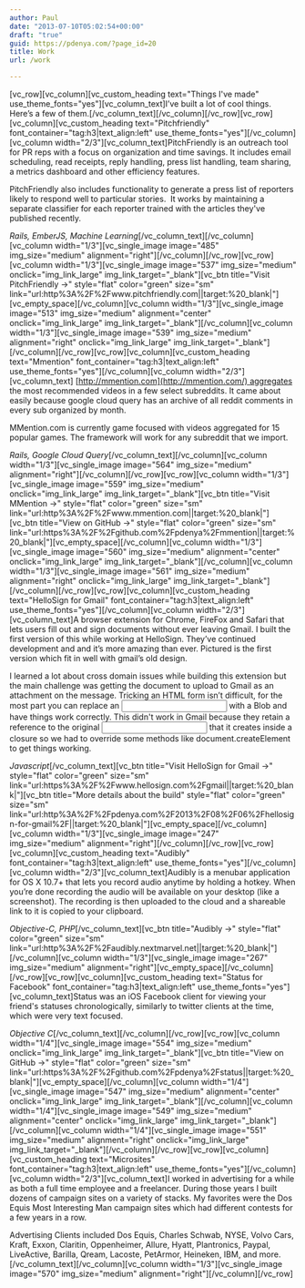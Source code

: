 ```yaml
---
author: Paul
date: "2013-07-10T05:02:54+00:00"
draft: "true"
guid: https://pdenya.com/?page_id=20
title: Work
url: /work

---
```

\[vc\_row\]\[vc\_column\]\[vc\_custom\_heading text="Things I've made" use\_theme\_fonts="yes"\]\[vc\_column\_text\]I’ve built a lot of cool things. Here’s a few of them.\[/vc\_column\_text\]\[/vc\_column\]\[/vc\_row\]\[vc\_row\]\[vc\_column\]\[vc\_custom\_heading text="Pitchfriendly" font\_container="tag:h3\|text\_align:left" use\_theme\_fonts="yes"\]\[/vc\_column\]\[vc\_column width="2/3"\]\[vc\_column\_text\]PitchFriendly is an outreach tool for PR reps with a focus on organization and time savings. It includes email scheduling, read receipts, reply handling, press list handling, team sharing, a metrics dashboard and other efficiency features.

PitchFriendly also includes functionality to generate a press list of reporters likely to respond well to particular stories.  It works by maintaining a separate classifier for each reporter trained with the articles they've published recently.

_Rails, EmberJS, Machine Learning_\[/vc\_column\_text\]\[/vc\_column\]\[vc\_column width="1/3"\]\[vc\_single\_image image="485" img\_size="medium" alignment="right"\]\[/vc\_column\]\[/vc\_row\]\[vc\_row\]\[vc\_column width="1/3"\]\[vc\_single\_image image="537" img\_size="medium" onclick="img\_link\_large" img\_link\_target="\_blank"\]\[vc\_btn title="Visit PitchFriendly →" style="flat" color="green" size="sm" link="url:http%3A%2F%2Fwww.pitchfriendly.com\|\|target:%20\_blank\|"\]\[vc\_empty\_space\]\[/vc\_column\]\[vc\_column width="1/3"\]\[vc\_single\_image image="513" img\_size="medium" alignment="center" onclick="img\_link\_large" img\_link\_target="\_blank"\]\[/vc\_column\]\[vc\_column width="1/3"\]\[vc\_single\_image image="539" img\_size="medium" alignment="right" onclick="img\_link\_large" img\_link\_target="\_blank"\]\[/vc\_column\]\[/vc\_row\]\[vc\_row\]\[vc\_column\]\[vc\_custom\_heading text="Mmention" font\_container="tag:h3\|text\_align:left" use\_theme\_fonts="yes"\]\[/vc\_column\]\[vc\_column width="2/3"\]\[vc\_column\_text\] [http://mmention.com](http://mmention.com/) aggregates the most recommended videos in a few select subreddits. It came about easily because google cloud query has an archive of all reddit comments in every sub organized by month.

MMention.com is currently game focused with videos aggregated for 15 popular games. The framework will work for any subreddit that we import.

_Rails, Google Cloud Query_\[/vc\_column\_text\]\[/vc\_column\]\[vc\_column width="1/3"\]\[vc\_single\_image image="564" img\_size="medium" alignment="right"\]\[/vc\_column\]\[/vc\_row\]\[vc\_row\]\[vc\_column width="1/3"\]\[vc\_single\_image image="559" img\_size="medium" onclick="img\_link\_large" img\_link\_target="\_blank"\]\[vc\_btn title="Visit MMention →" style="flat" color="green" size="sm" link="url:http%3A%2F%2Fwww.mmention.com\|\|target:%20\_blank\|"\]\[vc\_btn title="View on GitHub →" style="flat" color="green" size="sm" link="url:https%3A%2F%2Fgithub.com%2Fpdenya%2Fmmention\|\|target:%20\_blank\|"\]\[vc\_empty\_space\]\[/vc\_column\]\[vc\_column width="1/3"\]\[vc\_single\_image image="560" img\_size="medium" alignment="center" onclick="img\_link\_large" img\_link\_target="\_blank"\]\[/vc\_column\]\[vc\_column width="1/3"\]\[vc\_single\_image image="561" img\_size="medium" alignment="right" onclick="img\_link\_large" img\_link\_target="\_blank"\]\[/vc\_column\]\[/vc\_row\]\[vc\_row\]\[vc\_column\]\[vc\_custom\_heading text="HelloSign for Gmail" font\_container="tag:h3\|text\_align:left" use\_theme\_fonts="yes"\]\[/vc\_column\]\[vc\_column width="2/3"\]\[vc\_column\_text\]A browser extension for Chrome, FireFox and Safari that lets users fill out and sign documents without ever leaving Gmail. I built the first version of this while working at HelloSign. They’ve continued development and and it’s more amazing than ever. Pictured is the first version which fit in well with gmail’s old design.

I learned a lot about cross domain issues while building this extension but the main challenge was getting the document to upload to Gmail as an attachment on the message. Tricking an HTML form isn’t difficult, for the most part you can replace an _<input type=”file” />_ with a Blob and have things work correctly. This didn't work in Gmail because they retain a reference to the original _<input type=”file” />_ that it creates inside a closure so we had to override some methods like document.createElement to get things working.

_Javascript_\[/vc\_column\_text\]\[vc\_btn title="Visit HelloSign for Gmail →" style="flat" color="green" size="sm" link="url:https%3A%2F%2Fwww.hellosign.com%2Fgmail\|\|target:%20\_blank\|"\]\[vc\_btn title="More details about the build" style="flat" color="green" size="sm" link="url:http%3A%2F%2Fpdenya.com%2F2013%2F08%2F06%2Fhellosign-for-gmail%2F\|\|target:%20\_blank\|"\]\[vc\_empty\_space\]\[/vc\_column\]\[vc\_column width="1/3"\]\[vc\_single\_image image="247" img\_size="medium" alignment="right"\]\[/vc\_column\]\[/vc\_row\]\[vc\_row\]\[vc\_column\]\[vc\_custom\_heading text="Audibly" font\_container="tag:h3\|text\_align:left" use\_theme\_fonts="yes"\]\[/vc\_column\]\[vc\_column width="2/3"\]\[vc\_column\_text\]Audibly is a menubar application for OS X 10.7+ that lets you record audio anytime by holding a hotkey. When you’re done recording the audio will be available on your desktop (like a screenshot). The recording is then uploaded to the cloud and a shareable link to it is copied to your clipboard.

_Objective-C, PHP_\[/vc\_column\_text\]\[vc\_btn title="Audibly →" style="flat" color="green" size="sm" link="url:http%3A%2F%2Faudibly.nextmarvel.net\|\|target:%20\_blank\|"\]\[/vc\_column\]\[vc\_column width="1/3"\]\[vc\_single\_image image="267" img\_size="medium" alignment="right"\]\[vc\_empty\_space\]\[/vc\_column\]\[/vc\_row\]\[vc\_row\]\[vc\_column\]\[vc\_custom\_heading text="Status for Facebook" font\_container="tag:h3\|text\_align:left" use\_theme\_fonts="yes"\]\[vc\_column\_text\]Status was an iOS Facebook client for viewing your friend's statuses chronologically, similarly to twitter clients at the time, which were very text focused.

_Objective C_\[/vc\_column\_text\]\[/vc\_column\]\[/vc\_row\]\[vc\_row\]\[vc\_column width="1/4"\]\[vc\_single\_image image="554" img\_size="medium" onclick="img\_link\_large" img\_link\_target="\_blank"\]\[vc\_btn title="View on GitHub →" style="flat" color="green" size="sm" link="url:https%3A%2F%2Fgithub.com%2Fpdenya%2Fstatus\|\|target:%20\_blank\|"\]\[vc\_empty\_space\]\[/vc\_column\]\[vc\_column width="1/4"\]\[vc\_single\_image image="547" img\_size="medium" alignment="center" onclick="img\_link\_large" img\_link\_target="\_blank"\]\[/vc\_column\]\[vc\_column width="1/4"\]\[vc\_single\_image image="549" img\_size="medium" alignment="center" onclick="img\_link\_large" img\_link\_target="\_blank"\]\[/vc\_column\]\[vc\_column width="1/4"\]\[vc\_single\_image image="551" img\_size="medium" alignment="right" onclick="img\_link\_large" img\_link\_target="\_blank"\]\[/vc\_column\]\[/vc\_row\]\[vc\_row\]\[vc\_column\]\[vc\_custom\_heading text="Microsites" font\_container="tag:h3\|text\_align:left" use\_theme\_fonts="yes"\]\[/vc\_column\]\[vc\_column width="2/3"\]\[vc\_column\_text\]I worked in advertising for a while as both a full time employee and a freelancer. During those years I built dozens of campaign sites on a variety of stacks. My favorites were the Dos Equis Most Interesting Man campaign sites which had different contests for a few years in a row.

Advertising Clients included Dos Equis, Charles Schwab, NYSE, Volvo Cars, Kraft, Exxon, Claritin, Oppenheimer, Allure, Hyatt, Plantronics, Paypal, LiveActive, Barilla, Qream, Lacoste, PetArmor, Heineken, IBM, and more.\[/vc\_column\_text\]\[/vc\_column\]\[vc\_column width="1/3"\]\[vc\_single\_image image="570" img\_size="medium" alignment="right"\]\[/vc\_column\]\[/vc\_row\]

